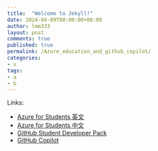 ```yaml
---
title:  "Welcome to Jekyll!"
date: 2024-04-09T00:00:00+08:00
author: lmm333
layout: post
comments: true
published: true
permalink: /Azure_education_and_github_copilot/
categories:
- x
tags:
- a
- b
---
```


Links:
- [Azure for Students 英文](https://azure.microsoft.com/en-us/free/students/)
- [Azure for Students 中文](https://azure.microsoft.com/zh-cn/free/students/)
- [GitHub Student Developer Pack](https://education.github.com/pack)
- [GitHub Copilot](https://copilot.github.com/)
